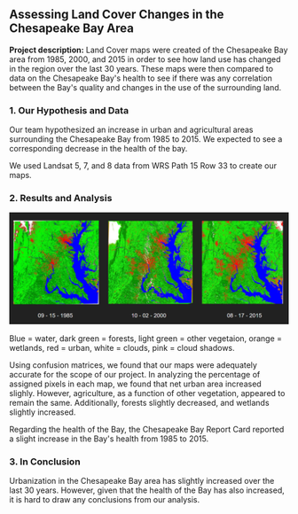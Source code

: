 ## Assessing Land Cover Changes in the Chesapeake Bay Area

**Project description:** Land Cover maps were created of the Chesapeake Bay area from 1985, 2000, and 2015 in order to see how land use has changed in the region over the last 30 years. These maps were then compared to data on the Chesapeake Bay's health to see if there was any correlation between the Bay's quality and changes in the use of the surrounding land. 

### 1. Our Hypothesis and Data

Our team hypothesized an increase in urban and agricultural areas surrounding the Chesapeake Bay from 1985 to 2015. We expected to see a corresponding decrease in the health of the bay.

We used Landsat 5, 7, and 8 data from WRS Path 15 Row 33 to create our maps.


### 2. Results and Analysis

<img src="images/AllLandCover.PNG"/>

Blue = water, dark green = forests, light green = other vegetaion, orange = wetlands, red = urban, white = clouds, pink = cloud shadows. 

Using confusion matrices, we found that our maps were adequately accurate for the scope of our project. In analyzing the percentage of assigned pixels in each map, we found that net urban area increased slighly. However, agriculture, as a function of other vegetation, appeared to remain the same. Additionally, forests slightly decreased, and wetlands slightly increased. 

Regarding the health of the Bay, the Chesapeake Bay Report Card reported a slight increase in the Bay's health from 1985 to 2015. 

### 3. In Conclusion

Urbanization in the Chesapeake Bay area has slightly increased over the last 30 years. However, given that the health of the Bay has also increased, it is hard to draw any conclusions from our analysis. 
